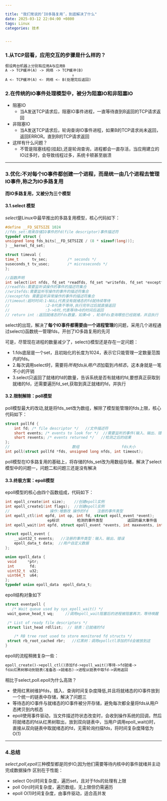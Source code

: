 ```yaml
---

title: "我们常说的‘IO多路复用’，到底解决了什么"
date: 2025-03-12 22:04:00 +0800
tags: Linux
categories: 技术


---
```



### 1.从TCP层看，应用交互的步骤是什么样的？

```txt
假设两台机器上分别有应用A与应用B
A -> TCP缓冲(A) -> 网络 -> TCP缓冲(B)
                              ↓
A <- TCP缓冲(A) <- 网络 <- B(处理完后返回)
```

### 2.在传统的IO事件处理模型中，被分为阻塞IO和非阻塞IO

* 阻塞IO
  * 当A发送TCP请求后，阻塞IO事件进程，一直等待直到B返回的TCP请求返回
* 非阻塞IO
  * 当A发送TCP请求后，轮询查询IO事件进程，如果B的TCP请求尚未返回，返回ERROR。直到B的TCP请求返回
* 这样有什么问题？
  * 不管是阻塞线程(挂起),还是轮询查询，进程都会一直存活，当应用建立的IO过多时，会导致线程过多，系统卡顿甚至崩溃

---

### 3.优化:不对每个IO事件都创建一个进程，而是统一由几个进程去管理IO事件,称之为IO多路复用

**而IO多路复用，又被分为三个模型**

#### 3.1.select 模型
*select*是Linux中最早推出的多路复用模型，核心代码如下：

```c
#define __FD_SETSIZE 1024
//fds_set:用来存储IO事件的fd(file descriptor)事件描述符
typedef struct {
unsigned long fds_bits[__FD_SETSIZE / (8 * sizeof(long))];
} __kernel_fd_set;

struct timeval {
time_t      tv_sec;         /* seconds */
suseconds_t tv_usec;        /* microseconds */
};

//函数声明
int select(int nfds, fd_set *readfds, fd_set *writefds, fd_set *exceptfds, struct timeval *timeout);
//readfds:需要监听读操作的事件的描述符集合
//writefds:需要监听写操作的事件的描述符集合
//exceptfds 需要监听异常操作的事件的描述符集合
//timeout:超时时间:1-NULL代表没有就绪态的fd就持续等待
//                :2-0代表不等待,执行完毕过后就直接返回
//                :3->0时,代表等待>0的时间后返回
// return int :返回就绪态的fds数量，如果>0 ，轮询fds查询哪些已经就绪，并且执行
```
select的出现，解决了**每个IO事件都需要由一个进程管理**的问题，采用几个进程通过select()函数统一管理fds，开创了IO多路复用的先河

可是，尽管现在进程的数量减少了，select()模型还是存在一定问题：
* 1.fds底层是一个set，且初始化的长度为1024，表示它只能管理一定数量范围内的fds。
* 2.每次调用select时，需要将*所有fds*从*用户态*加载到*内核态*，这本身就是一笔不小的开销
* 3.select只返回了就绪的fd的数量，告诉系统是否有就绪的fd,要想真正获取到就绪的fd，还需要遍历fd_set,获取到真正就绪的fd，并执行

#### 3.2.限制解除：poll模型
poll模型最大的改动,就是将fds_set改为数组，解除了模型能管理的fds上限，核心代码如下：
```c
struct pollfd {
    int fd; /* file descriptor */   //文件描述符
    short events; /* events to look for */  //需要监听的事件(输入、输出、错误)
    short revents; /* events returned */   //检测之后的结果
};
//						      数组				   fds大小            等待时长
int poll(struct pollfd *fds, unsigned long nfds, int timeout);
```
poll模型在IO多路复用的基础上，将存储的fds_set改为用数组存储，解决了select模型中的问题一，问题二和问题三还是没有解决

#### 3.3.终极方案：epoll模型
epoll模型的核心由四个函数组成，代码如下：
```c
int epoll_create(int size);    //创建epoll实例
int epoll_create1(int flags);  //创建epoll实例
//                  操作:增删改 操作的fd    注册的事件类型
int epoll_ctl(int epfd, int op, int fd, struct epoll_event *event);		//向epoll中增加、减少、修改io事件
				   ep标识        检测的事件类型           返回的最大事件值   阻塞事件
int epoll_wait(int epfd, struct epoll_event *events, int maxevents, int timeout);  //调用者进程调用该函数等待io事件就绪

struct epoll_event {
    __uint32_t events;	 //注册的事件类型：输入、输出、错误
    epoll_data_t data;	//用户自定义数据
};

union epoll_data {
 void     *ptr;
 int       fd;
 uint32_t  u32;
 uint64_t  u64;
};
typedef union epoll_data  epoll_data_t;
```

epoll结构对象如下
```c
struct eventpoll {
   /* Wait queue used by sys_epoll_wait() */
 wait_queue_head_t wq;     //调用epoll_wait阻塞后的进程被阻塞再次，等待唤醒

 /* List of ready file descriptors */
 struct list_head rdllist;  // 链表：已就绪的fd

    /* RB tree root used to store monitored fd structs */
 struct rb_root_cached rbr;   //红黑树：调用epollctl添加的fd会被放到这
}
```

epoll的流程稍微复杂一些：
```txt
epoll_create()->epoll_ctl()添加fd->epoll_wait()等待->fd就绪->
fd从红黑树移动到链表(准备态->就绪态)->进程从链表中取fd->调用返回
```

相比于select,poll.epoll为什么高效？
* 使用红黑树维护fds，插入、查询时间复杂度降低,并且将就绪态的IO事件放到一个统一的链表中存储，解决了问题三
* 等待态的IO事件与就绪态的IO事件被分开存储，避免每次都全量将fds从用户态拷贝到内核态
* epoll使用事件驱动，当文件描述符状态改变时，会收到操作系统的回调，然后将就绪态的fd从红黑树取出，放到双向链表中，当用户调用epoll_wait()时，直接从双向链表中取就绪态的fd，无需轮询扫描fds，将时间复杂度降低为O(1)

---
### 4.总结
*select*,*poll*,*epoll*三种模型都是同步IO,因为他们需要等待内核中的事件就绪并主动完成数据操作
区别在于性能：
* select O(n)时间复杂度，遍历set，且对于fds的处理有上限
* poll O(n)时间复杂度，遍历数组，无上限但仍需遍历
* epoll O(1)时间复杂度，由事件驱动，适合高并发
